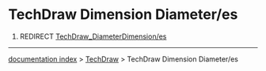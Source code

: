 # TechDraw Dimension Diameter/es
1.  REDIRECT [TechDraw\_DiameterDimension/es](TechDraw_DiameterDimension/es.md)

---
[documentation index](../README.md) > [TechDraw](TechDraw_Workbench.md) > TechDraw Dimension Diameter/es

